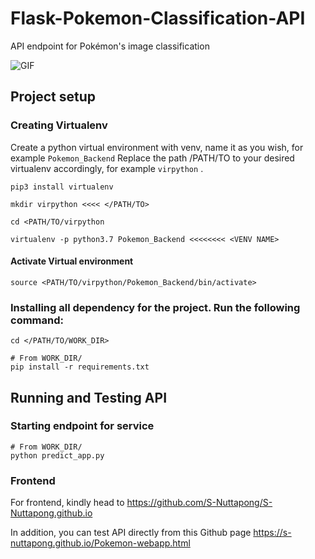 # Flask-Pokemon-Classification-API
API endpoint for Pokémon's image classification

![GIF](/pokenet_model/assets/poke_illustration.gif)

## Project setup

### Creating Virtualenv
Create a python virtual environment with venv, name it as you wish, for example ```Pokemon_Backend``` Replace the path /PATH/TO to your desired virtualenv accordingly, for example ```virpython``` .
```
pip3 install virtualenv

mkdir virpython <<<< </PATH/TO>

cd <PATH/TO/virpython

virtualenv -p python3.7 Pokemon_Backend <<<<<<<< <VENV NAME>
```
#### Activate Virtual environment
```
source <PATH/TO/virpython/Pokemon_Backend/bin/activate>
```

### Installing all dependency for the project. Run the following command:
```
cd </PATH/TO/WORK_DIR>

# From WORK_DIR/
pip install -r requirements.txt
``` 

## Running and Testing API

### Starting endpoint for service
```
# From WORK_DIR/
python predict_app.py
```
### Frontend
For frontend, kindly head to https://github.com/S-Nuttapong/S-Nuttapong.github.io

In addition, you can test API directly from this Github page https://s-nuttapong.github.io/Pokemon-webapp.html
